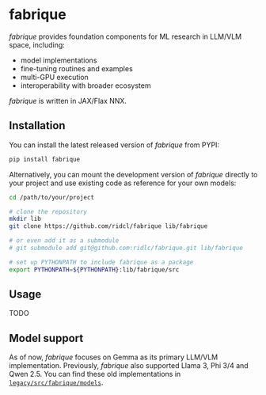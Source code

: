 # fabrique

_fabrique_ provides foundation components for ML research in LLM/VLM space, including:

* model implementations
* fine-tuning routines and examples
* multi-GPU execution
* interoperability with broader ecosystem

_fabrique_ is written in JAX/Flax NNX.

## Installation

You can install the latest released version of _fabrique_ from PYPI:

```bash
pip install fabrique
```

Alternatively, you can mount the development version of _fabrique_ directly to your project and use existing code as reference for your own models:

```bash
cd /path/to/your/project

# clone the repository
mkdir lib
git clone https://github.com/ridcl/fabrique lib/fabrique

# or even add it as a submodule
# git submodule add git@github.com:ridlc/fabrique.git lib/fabrique

# set up PYTHONPATH to include fabrique as a package
export PYTHONPATH=${PYTHONPATH}:lib/fabrique/src
```


## Usage

TODO


## Model support

As of now, _fabrique_ focuses on Gemma as its primary LLM/VLM implementation. Previously, _fabrique_ also supported Llama 3, Phi 3/4 and Qwen 2.5. You can find these old implementations in [`legacy/src/fabrique/models`](legacy/src/fabrique/models).